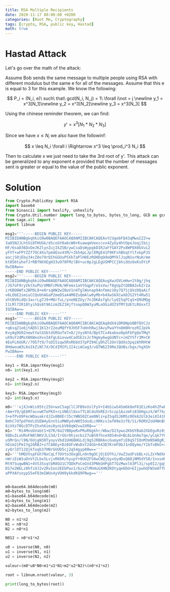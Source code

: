 ```yaml
---
title: RSA Multiple Recipients
date: 2020-11-17 00:00:00 +0200
categories: [Root Me, Cryptography]
tags: [crypto, RSA, public key, Hastad]
math: true
---
```


# Hastad Attack

Let's go over the math of the attack:

Assume Bob sends the same message to multiple people using RSA with different modulus but the same e for all of the messages. Assume that this e is equal to 3 for this example. We know the following:

$$
P_i = (N_i, e)\ such\ that\ gcd(N_i, N_j) = 1\ \forall i\not = j
\newline
y_1 = x^3[N_1]\newline
y_2 = x^3[N_2]\newline
y_3 = x^3[N_3]
$$

Using the chinese reminder theorem, we can find:

$$
y'=x^3 [N_1*N_2*N_3]
$$

Since we have $x \leq N_i$ we also have the followinf:

$$
x \leq N_i \forall i \Rightarrow x^3 \leq \prod_i^3 N_i
$$

Then to calculate x we just need to take the 3rd root of y'. This attack can be generalized to any exponent e provided that the number of messages sent is greater or equal to the value of the public exponent.

# Solution

```python
from Crypto.PublicKey import RSA
import base64
from binascii import hexlify, unhexlify
from Crypto.Util.number import long_to_bytes, bytes_to_long, GCD as gcd, inverse
from sage.all import *
import libnum

msg1='''-----BEGIN PUBLIC KEY-----
MIIBIDANBgkqhkiG9w0BAQEFAAOCAQ0AMIIBCAKCAQEAvtCUgebFQ43qMwaIZZ+w
3aO5NJJLhtUi8THUGk/dScoGY0a6cW0rKuawqmVeoccvx4ZyUy4htOpeJoqjIbij
HF/6saD36DvDeJKZlynZujIkZSN/ywCsaDsWypqkDIRJaFfGAY2Px8WPOX0GVui2
yFVT+aFPYZZf7OC4Xu7pm4Eov4tM/+Jb54pLJplEMgE41F9KFshBkqtYlfxkpPJ5
aocjS0jEby34cZ8o79rQIhGGUuPSXkTaPlH8EzROHDq9deQMYklJspN1urNuH/mm
kt856tyhefJrRBfNXXEgH33u970FMzlBV+uc0pJgLEgUSMPCCjbhiddzOxKsOYiP
OwIBAw==
-----END PUBLIC KEY-----'''
msg2='''-----BEGIN PUBLIC KEY-----
MIIBIDANBgkqhkiG9w0BAQEFAAOCAQ0AMIIBCAKCAQEAugXwzOVLmHw+2t0g/jhq
/JG7oF9ryVktXuPU/UMNfcMVA/WFemx1aVtGqpP/eSxVw/f8gUpZtQ8BA3x6Zr2a
irKBO0Wfx2BPDL8+e0rsqHW2wIBoV1n4TglWonap94nfmmz10y7Q7SjQVzDQaAif
v6LObE2smiuCCQobhAGaP2meDSa44M0ZuQmAlw0yMb+b4XwS6XCwX0JS2Yt4Rw51
xhtBV0idQc3acrLg7J9+MQrfuL/yneNEZUy/7nJDKAsfgh/lyQI5qFCqS+Q9UMQg
I1LMl7IR18tyihQs8t961zmZEZ1HjftnapQ8W3yuMLoOGidOI9TMY1UEtLRUxxf2
IQIBAw==
-----END PUBLIC KEY-----'''
msg3='''-----BEGIN PUBLIC KEY-----
MIIBIDANBgkqhkiG9w0BAQEFAAOCAQ0AMIIBCAKCAQEAq8dX4iDR8NpG0BfQVCJz
+q6sqZ1o6jtAD5l1K13r22euMQfY9JH5F7oHnhRwj3AvyPwaYYn8H0HrozRIJpVk
KvyAg9U92newtYwlGSbtd5RGoTe7xO/jVysNYd/BpSTCx4kabea9pbFbFgQoTMqY
uX9uYJdMsX8KWxoXvvIAfgL6iovw4Cad5E2sJcfHgmy6wgGUNTc+iHZY5fr3M+CK
4EoFL6UUR//7O57t9/7sDI5iqw5RxRbbU37pPZ94CyDhZl2OnlQdXo3pqi6hRHtW
0HdwouW3LKoIkZiNl7d/OCdIMIFL1I4ziACwg3/vQTW62I9ReJQUBs/bgx/hgXGh
PwIBAw==
-----END PUBLIC KEY-----'''

key1 = RSA.importKey(msg1)
n0= int(key1.n)

key2 = RSA.importKey(msg2)
n1= int(key2.n)

key3= RSA.importKey(msg3)
n2= int(key3.n)

m0='''vjXJvWis95tc25G+wxC5agClCJFB9vUslFyV+I4bSiwS4Sm6k8eF61EizKo4hZFwROlO3Ci3YQaT
rAm+Y9/qEbM7asvwKTePKX+cLVN61l0xxfTL8CdoXkRE2rSczp1AzzmFz83OHgszX/Wf7kgWU4M7
3+efPvU9FmcWOauakrdJZx8B0ErJ5cYWNS0ZCam0Nlz+pISqdSJ6MSz0Ek62Ulb3ei8I41FOdHtd
8mhC7dfpdfmVLOSEW4yEnn5iuMW0ydvW055dodLc9RKcvJafH9e3zf8/S1/RORXZoUHWnBXBEFOl
8iVXz70GcDTPzIhxh6imi0ynLbV68qW2vw2XRQ=='''
m1='''Mi4MnobVabt1+Q7R/0aIYBBpeRxPRuR6gkhr/Wbw/D23ywu2KbUYBab2XbEguRz8yzBlxScbFjjb
98DuILxURoFN8lNKVJLS3d/IrGGr0hjocbz27uBS97hseX0S4nd+BL6LUn0o7qe/yCqk7Y0tEhhc
uSMrGn/l9N/6UjgN38TyoyvVbd1UH6BHGLdj9g5JRBKAvcGumymfiE0qS7IOnM3mN5W8gRJaEGDk
hDim21Pm1Yg2GRBJ+z7C8AEy+Dz6OFvWuDsY24Gb+643D7KrmFObJ1n8Qyme/Y1bfvBkG+xdvGoB
zyQrlDT12Qjkfoqb37HNrGUUD5cj2q54gyp80w=='''
m2='''hMQVVspFGh7NxCqLf7DVto3OxgDLn9n9gOCjOjEOYhi/VwZ3adFsbBL+zLZxYNdkKLNWCNRktRwp
nWriEsW1uDnVt2LbxSLvjvRKbR/hyvpY+0UUZFS6wCWQjGyxUydDxQ88jNM5dY58/1nxsd04I3n3
Mt97SuqwBN1+4VS3SsqtbR0GU1C7ODkPoCeGVd3PNkGHPgbT7QzMwxl63Pl3i/sp0I2/gqSnKu5C
DS7e2WELz0hfiOJ2v2RvIon2EEbPwx1/6zxZlMhHuGXHNZKDtyqe6Dd+EIjpwhQFW3eH7fDIirRb
aPPXAYsoypS5eFD3mIWUs4yVOH9ykkdKQ9FNwg=='''


m0=base64.b64decode(m0)
m0=bytes_to_long(m0)
m1=base64.b64decode(m1)
m1=bytes_to_long(m1)
m2=base64.b64decode(m2)
m2=bytes_to_long(m2)

N0 = n1*n2
N1 = n0*n2
N2 = n0*n1

N012 = n0*n1*n2

u0 = inverse(N0, n0)
u1 = inverse(N1, n1)
u2 = inverse(N2, n2)

valeur=(m0*u0*N0+m1*u1*N1+m2*u2*N2)%(n0*n1*n2)

root = libnum.nroot(valeur, 3)

print(long_to_bytes(root))

```
